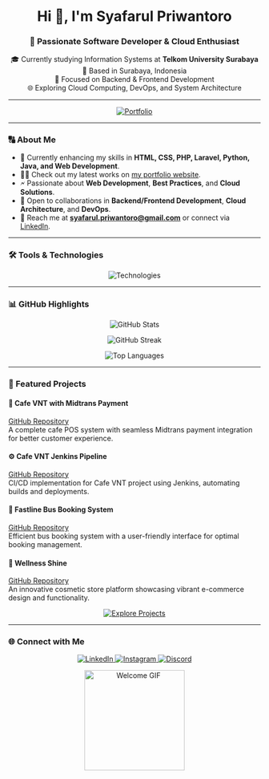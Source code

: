 <h1 align="center">Hi 👋, I'm Syafarul Priwantoro</h1>
<h3 align="center">🚀 Passionate Software Developer & Cloud Enthusiast</h3>

<p align="center">
  🎓 Currently studying Information Systems at <strong>Telkom University Surabaya</strong><br>
  📍 Based in Surabaya, Indonesia<br>
  💼 Focused on Backend & Frontend Development<br>
  🌐 Exploring Cloud Computing, DevOps, and System Architecture
</p>

---

<p align="center">
  <a href="https://farul1.github.io/Syafarul_Portofolio/" target="_blank">
    <img src="https://img.shields.io/badge/View-Portfolio-blue?style=for-the-badge" alt="Portfolio" />
  </a>
</p>

---

### 🔠 About Me

- 🌱 Currently enhancing my skills in **HTML, CSS, PHP, Laravel, Python, Java, and Web Development**.  
- 👨‍💻 Check out my latest works on [my portfolio website](https://farul1.github.io/Syafarul_Portofolio/).  
- 🗲 Passionate about **Web Development**, **Best Practices**, and **Cloud Solutions**.  
- 💬 Open to collaborations in **Backend/Frontend Development**, **Cloud Architecture**, and **DevOps**.  
- 📧 Reach me at **syafarul.priwantoro@gmail.com** or connect via [LinkedIn](https://www.linkedin.com/in/syafarul-priwantoro-036039197/).  

---

### 🛠️ Tools & Technologies

<p align="center"> 
  <img src="https://skillicons.dev/icons?i=html,css,php,laravel,python,java,js,docker,kubernetes,firebase,git" alt="Technologies" />
</p>

---

### 📊 GitHub Highlights

<p align="center">
  <img src="https://github-readme-stats.vercel.app/api?username=farul1&show_icons=true&theme=radical" alt="GitHub Stats" />
</p>
<p align="center">
  <img src="https://github-readme-streak-stats.herokuapp.com/?user=farul1&theme=radical" alt="GitHub Streak" />
</p>
<p align="center">
  <img src="https://github-readme-stats.vercel.app/api/top-langs/?username=farul1&layout=compact&theme=radical" alt="Top Languages" />
</p>

---

### 🌟 Featured Projects

#### 🚀 **Cafe VNT with Midtrans Payment**
[GitHub Repository](https://github.com/farul1/Kasir_CafeVNT)  
A complete cafe POS system with seamless Midtrans payment integration for better customer experience.  

#### ⚙️ **Cafe VNT Jenkins Pipeline**
[GitHub Repository](https://github.com/farul1/Kasir_CafeVNT/blob/main/Jenkinsfile)  
CI/CD implementation for Cafe VNT project using Jenkins, automating builds and deployments.  

#### 🚌 **Fastline Bus Booking System**
[GitHub Repository](https://github.com/farul1/Fastline)  
Efficient bus booking system with a user-friendly interface for optimal booking management.  

#### 💄 **Wellness Shine**
[GitHub Repository](https://github.com/farul1/Wellnes_shine)  
An innovative cosmetic store platform showcasing vibrant e-commerce design and functionality.  

<p align="center">
  <a href="https://farul1.github.io/Syafarul_Portofolio/" target="_blank">
    <img src="https://img.shields.io/badge/Explore-More%20Projects-lightblue?style=for-the-badge" alt="Explore Projects" />
  </a>
</p>

---

### 🌐 Connect with Me

<p align="center">
  <a href="https://www.linkedin.com/in/syafarul-priwantoro-036039197/" target="_blank">
    <img src="https://img.shields.io/badge/-LinkedIn-blue?style=for-the-badge&logo=linkedin" alt="LinkedIn" />
  </a>
  <a href="https://instagram.com/syafarul__" target="_blank">
    <img src="https://img.shields.io/badge/-Instagram-E4405F?style=for-the-badge&logo=instagram&logoColor=white" alt="Instagram" />
  </a>
  <a href="https://discord.gg/U3K6jFWG" target="_blank">
    <img src="https://img.shields.io/badge/-Discord-7289DA?style=for-the-badge&logo=discord&logoColor=white" alt="Discord" />
  </a>
</p>

<p align="center">
  <img src="https://media.giphy.com/media/Ll22OhMLAlVDb8UQWe/giphy.gif" width="200" alt="Welcome GIF" />
</p>
